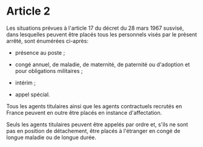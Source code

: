 # Article 2

Les situations prévues à l'article 17 du décret du 28 mars 1967 susvisé, dans lesquelles peuvent être placés tous les personnels visés par le présent arrêté, sont énumérées ci-après:

- présence au poste ;

- congé annuel, de maladie, de maternité, de paternité ou d'adoption et pour obligations militaires ;

- intérim ;

- appel spécial.

Tous les agents titulaires ainsi que les agents contractuels recrutés en France peuvent en outre être placés en instance d'affectation.

Seuls les agents titulaires peuvent être appelés par ordre et, s'ils ne sont pas en position de détachement, être placés à l'étranger en congé de longue maladie ou de longue durée.
